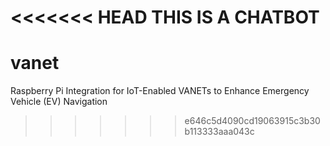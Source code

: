 <<<<<<< HEAD
THIS IS  A CHATBOT 
=======
# vanet
Raspberry Pi Integration for IoT-Enabled VANETs to Enhance Emergency Vehicle (EV) Navigation
>>>>>>> e646c5d4090cd19063915c3b30b113333aaa043c
